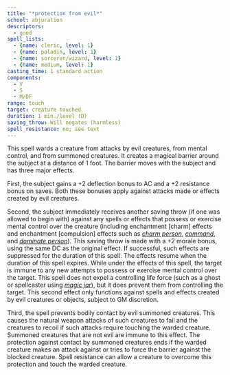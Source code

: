 ```yaml
---
title: "*protection from evil*"
school: abjuration
descriptors:
  - good
spell_lists:
  - {name: cleric, level: 1}
  - {name: paladin, level: 1}
  - {name: sorcerer/wizard, level: 1}
  - {name: medium, level: 1}
casting_time: 1 standard action
components:
  - V
  - S
  - M/DF
range: touch
target: creature touched
duration: 1 min./level (D)
saving_throw: Will negates (harmless)
spell_resistance: no; see text
---
```


This spell wards a creature from attacks by evil creatures, from mental control, and from summoned creatures. It creates a magical barrier around the subject at a distance of 1 foot. The barrier moves with the subject and has three major effects.

First, the subject gains a +2 deflection bonus to AC and a +2 resistance bonus on saves. Both these bonuses apply against attacks made or effects created by evil creatures.

Second, the subject immediately receives another saving throw (if one was allowed to begin with) against any spells or effects that possess or exercise mental control over the creature (including enchantment [charm] effects and enchantment [compulsion] effects such as [*charm person*](/spells/charm-person/), [*command*](/spells/command/), and [*dominate person*](/spells/dominate-person/)). This saving throw is made with a +2 morale bonus, using the same DC as the original effect. If successful, such effects are suppressed for the duration of this spell. The effects resume when the duration of this spell expires. While under the effects of this spell, the target is immune to any new attempts to possess or exercise mental control over the target. This spell does not expel a controlling life force (such as a ghost or spellcaster using [*magic jar*](/spells/magic-jar/)), but it does prevent them from controlling the target. This second effect only functions against spells and effects created by evil creatures or objects, subject to GM discretion.

Third, the spell prevents bodily contact by evil summoned creatures. This causes the natural weapon attacks of such creatures to fail and the creatures to recoil if such attacks require touching the warded creature. Summoned creatures that are not evil are immune to this effect. The protection against contact by summoned creatures ends if the warded creature makes an attack against or tries to force the barrier against the blocked creature. Spell resistance can allow a creature to overcome this protection and touch the warded creature.

